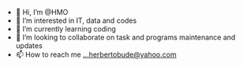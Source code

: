 - 👋 Hi, I’m @HMO
- 👀 I’m interested in IT, data and codes
- 🌱 I’m currently learning coding 
- 💞️ I’m looking to collaborate on task and programs maintenance and updates 
- 📫 How to reach me ...herbertobude@yahoo.com

<!---
Hero-Repo/Hero-Repo is a ✨ special ✨ repository because its `README.md` (this file) appears on your GitHub profile.
You can click the Preview link to take a look at your changes.
--->
